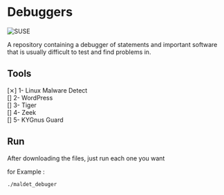 # Debuggers

![SUSE](https://en.opensuse.org/images/f/f2/Button-laptop-colour.png)

A repository containing a debugger of statements and important software that is usually difficult to test and find problems in.


## Tools

[⨯] 1- Linux Malware Detect  
[] 2- WordPress  
[] 3- Tiger  
[] 4- Zeek  
[] 5- KYGnus Guard



## Run

After downloading the files, just run each one you want

for Example : 

```
./maldet_debuger
```

